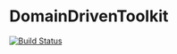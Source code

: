 # DomainDrivenToolkit

[![Build Status](https://travis-ci.org/egoholic/domain-driven-toolkit.svg)](https://travis-ci.org/egoholic/domain-driven-toolkit)
